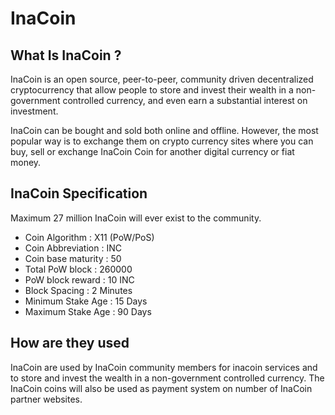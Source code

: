# InaCoin

## What Is InaCoin ?

InaCoin is an open source, peer-to-peer, community driven decentralized cryptocurrency that allow people to store and invest their wealth in a non-government controlled currency, and even earn a substantial interest on investment.

InaCoin can be bought and sold both online and offline. However, the most popular way is to exchange them on crypto currency sites where you can buy, sell or exchange InaCoin Coin for another digital currency or fiat money.

## InaCoin Specification

Maximum 27 million InaCoin will ever exist to the community.

- Coin Algorithm      : X11 (PoW/PoS)
- Coin Abbreviation   : INC 
- Coin base maturity  : 50
- Total PoW block     : 260000
- PoW block reward    : 10 INC
- Block Spacing       : 2 Minutes
- Minimum Stake Age   : 15 Days
- Maximum Stake Age   : 90 Days

## How are they used

InaCoin are used by InaCoin community members for inacoin services and to store and invest the wealth in a non-government controlled currency. The InaCoin coins will also be used as payment system on number of InaCoin partner websites.
